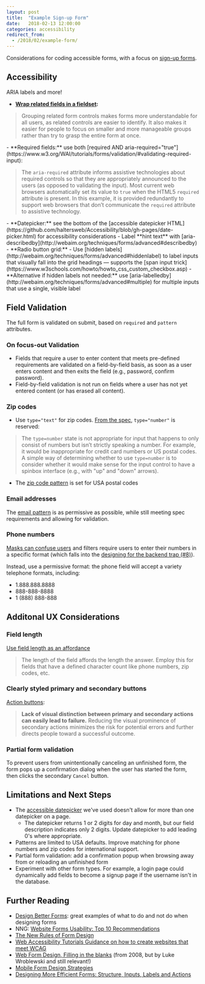 ```yaml
---
layout: post
title:  "Example Sign-up Form"
date:   2018-02-13 12:00:00
categories: accessibility
redirect_from:
  - /2018/02/example-form/
---
```

Considerations for coding accessible forms, with a focus on [sign-up forms](https://communicatehealth.github.io/examples/forms/).

## Accessibility
ARIA labels and more!

- **[Wrap related fields in a fieldset](https://www.w3.org/WAI/tutorials/forms/grouping/):**
<blockquote>Grouping related form controls makes forms more understandable for all users, as related controls are easier to identify. It also makes it easier for people to focus on smaller and more manageable groups rather than try to grasp the entire form at once.</blockquote>
- **Required fields:** use both [required AND aria-required="true"](https://www.w3.org/WAI/tutorials/forms/validation/#validating-required-input):
<blockquote>The <code>aria-required</code> attribute informs assistive technologies about required controls so that they are appropriately announced to the users (as opposed to validating the input). Most current web browsers automatically set its value to <code>true</code> when the HTML5 <code>required</code> attribute is present. In this example, it is provided redundantly to support web browsers that don’t communicate the <code>required</code> attribute to assistive technology.</blockquote>
- **Datepicker:** see the bottom of the [accessible datepicker HTML](https://github.com/haltersweb/Accessibility/blob/gh-pages/date-picker.html) for accessibility considerations
- Label **hint text** with [aria-describedby](http://webaim.org/techniques/forms/advanced#describedby)
- **Radio button grid:**
  - Use [hidden labels](http://webaim.org/techniques/forms/advanced#hiddenlabel) to label inputs that visually fall into the grid headings &mdash; supports the [span input trick](https://www.w3schools.com/howto/howto_css_custom_checkbox.asp)
  - **Alternative if hidden labels not needed:** use [aria-labelledby](http://webaim.org/techniques/forms/advanced#multiple) for multiple inputs that use a single, visible label

## Field Validation
The full form is validated on submit, based on `required` and `pattern` attributes.

### On focus-out Validation
- Fields that require a user to enter content that meets pre-defined requirements are validated on a field-by-field basis, as soon as a user enters content and then exits the field (e.g., password, confirm password).
- Field-by-field validation is not run on fields where a user has not yet entered content (or has erased all content).

### Zip codes
- Use `type="text"` for zip codes. [From the spec](https://www.w3.org/TR/html5/sec-forms.html#number-state-typenumber), `type="number"` is reserved:
<blockquote>The <code>type=number</code> state is not appropriate for input that happens to only consist of numbers but isn’t strictly speaking a number. For example, it would be inappropriate for credit card numbers or US postal codes. A simple way of determining whether to use <code>type=number</code> is to consider whether it would make sense for the input control to have a spinbox interface (e.g., with "up" and "down" arrows).</blockquote>

- The [zip code pattern](http://html5pattern.com/Postal_Codes) is set for USA postal codes

### Email addresses
The [email pattern](https://html.spec.whatwg.org/#e-mail-state-(type=email)) is as permissive as possible, while still meeting spec requirements and allowing for validation.

### Phone numbers
[Masks can confuse users](http://www.uxbooth.com/articles/the-new-rules-of-form-design/) and filters require users to enter their numbers in a specific format (which falls into the [designing for the backend trap (#8)](https://www.nngroup.com/articles/web-form-design/)).

Instead, use a permissive format: the phone field will accept a variety telephone formats, including:
- 1.888.888.8888
- 888-888-8888
- 1 (888) 888-888

## Additonal UX Considerations
### Field length
[Use field length as an affordance](https://uxdesign.cc/design-better-forms-96fadca0f49c)
<blockquote>The length of the field affords the length the answer. Employ this for fields that have a defined character count like phone numbers, zip codes, etc.
</blockquote>

### Clearly styled primary and secondary buttons
[Action buttons](https://uxplanet.org/designing-more-efficient-forms-structure-inputs-labels-and-actions-e3a47007114f#3af0):
<blockquote><strong>Lack of visual distinction between primary and secondary actions can easily lead to failure.</strong> Reducing the visual prominence of secondary actions minimizes the risk for potential errors and further directs people toward a successful outcome.</blockquote>

### Partial form validation
To prevent users from unintentionally canceling an unfinished form, the form pops up a confirmation dialog when the user has started the form, then clicks the secondary `Cancel` button.

## Limitations and Next Steps
- The [accessible datepicker](http://haltersweb.github.io/Accessibility/date-picker.html) we've used doesn't allow for more than one datepicker on a page.
  - The datepicker returns 1 or 2 digits for day and month, but our field description indicates only 2 digits. Update datepicker to add leading 0's where appropriate.
- Patterns are limited to USA defaults. Improve matching for phone numbers and zip codes for international support.
- Partial form validation: add a confirmation popup when browsing away from or reloading an unfinished form
- Experiment with other form types. For example, a login page could dynamically add fields to become a signup page if the username isn't in the database.

## Further Reading
- [Design Better Forms](https://uxdesign.cc/design-better-forms-96fadca0f49c): great examples of what to do and not do when designing forms
- NNG: [Website Forms Usability: Top 10 Recommendations](https://www.nngroup.com/articles/web-form-design/)
- [The New Rules of Form Design](http://www.uxbooth.com/articles/the-new-rules-of-form-design/)
- [Web Accessibility Tutorials
Guidance on how to create websites that meet WCAG](https://www.w3.org/WAI/tutorials/forms/)
- [Web Form Design, Filling in the blanks](http://www.luceit.com/sites/default/files/Web%20Form%20Design%20Filling%20in%20the%20Blanks.pdf) (from 2008, but by Luke Wroblewski and still relevant!)
- [Mobile Form Design Strategies](http://www.uxbooth.com/articles/mobile-form-design-strategies/)
- [Designing More Efficient Forms: Structure, Inputs, Labels and Actions](https://uxplanet.org/designing-more-efficient-forms-structure-inputs-labels-and-actions-e3a47007114f)
